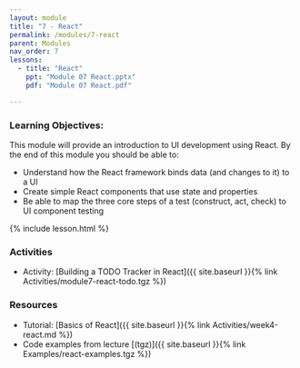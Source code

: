 ```yaml
---
layout: module
title: "7 - React"
permalink: /modules/7-react
parent: Modules
nav_order: 7
lessons: 
  - title: "React"
    ppt: "Module 07 React.pptx"
    pdf: "Module 07 React.pdf"

---
```

### Learning Objectives:
This module will provide an introduction to UI development using React. By the end of this module you should be able to:
 * Understand how the React framework binds data (and changes to it) to a UI
 * Create simple React components that use state and properties
 * Be able to map the three core steps of a test (construct, act, check) to UI component testing


{% include lesson.html %}

### Activities
* Activity: [Building a TODO Tracker in React]({{ site.baseurl }}{% link Activities/module7-react-todo.tgz %})

### Resources
* Tutorial: [Basics of React]({{ site.baseurl }}{% link Activities/week4-react.md %})
* Code examples from lecture [(tgz)]({{ site.baseurl }}{% link Examples/react-examples.tgz %})